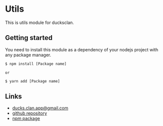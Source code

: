 # Utils

This is utils module for ducksclan.

## Getting started

You need to install this module as a dependency of your
nodejs project with any package manager.

```bash
$ npm install [Package name]
```

`or`

```bash
$ yarn add [Package name]
```

## Links

- [ducks.clan.app@gmail.com](mailto:ducks.clan.app@gmail.com)
- [github repository](https://github.com/ducksclan/utils)
- [npm package](https://npmjs.com/package/@ducksclan/utils)
